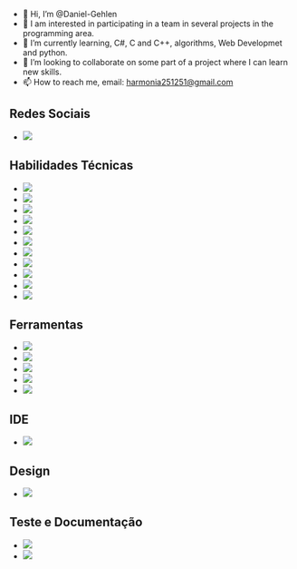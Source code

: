 - 👋 Hi, I’m @Daniel-Gehlen
- 👀 I am interested in participating in a team in several projects in the programming area.
- 🌱 I’m currently learning, C#, C and C++, algorithms, Web Developmet and python.
- 💞️ I’m looking to collaborate on some part of a project where I can learn new skills.
- 📫 How to reach me, email: harmonia251251@gmail.com

## Redes Sociais
- [<img src="https://img.shields.io/badge/LinkedIn-Connect-blue">](https://www.linkedin.com/in/daniel-gehlen-5350341a3)

## Habilidades Técnicas
- [<img src="https://img.shields.io/badge/C%23-Expert-green">](#)
- [<img src="https://img.shields.io/badge/JavaScript-Advanced-yellow">](#)
- [<img src="https://img.shields.io/badge/.NET-Intermediate-orange">](#)
- [<img src="https://img.shields.io/badge/TypeScript-Advanced-blue">](#)
- [<img src="https://img.shields.io/badge/React-Advanced-blue">](#)
- [<img src="https://img.shields.io/badge/HTML5-Expert-green">](#)
- [<img src="https://img.shields.io/badge/CSS-Expert-green">](#)
- [<img src="https://img.shields.io/badge/Next.js-Intermediate-orange">](#)
- [<img src="https://img.shields.io/badge/Jest-Intermediate-orange">](#)
- [<img src="https://img.shields.io/badge/MySQL-Advanced-blue">](#)
- [<img src="https://img.shields.io/badge/SASS-Intermediate-orange">](#)

## Ferramentas
- [<img src="https://img.shields.io/badge/Git-Expert-green">](#)
- [<img src="https://img.shields.io/badge/GitHub-Advanced-yellow">](#)
- [<img src="https://img.shields.io/badge/Docker-Intermediate-orange">](#)
- [<img src="https://img.shields.io/badge/Linux-Advanced-blue">](#)
- [<img src="https://img.shields.io/badge/Gitlab-Advanced-blue">](#)

## IDE
- [<img src="https://img.shields.io/badge/Visual%20Studio%20Code-Expert-green">](#)

## Design
- [<img src="https://img.shields.io/badge/Figma-Advanced-yellow">](#)

## Teste e Documentação
- [<img src="https://img.shields.io/badge/Insomnia-Intermediate-orange">](#)
- [<img src="https://img.shields.io/badge/Postman-Intermediate-orange">](#)


